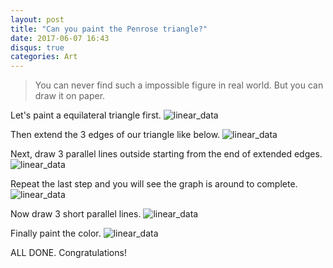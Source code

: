 ```yaml
---
layout: post
title: "Can you paint the Penrose triangle?"
date: 2017-06-07 16:43
disqus: true
categories: Art
---
```


> You can never find such a impossible figure in real world. But you can draw it on paper.

Let's paint a equilateral triangle first.
![linear_data](../../../../assets/images/IMG_1379.JPG)

Then extend the 3 edges of our triangle like below.
![linear_data](../../../../assets/images/IMG_1380.JPG)

Next, draw 3 parallel lines outside starting from the end of extended edges.
![linear_data](../../../../assets/images/IMG_1381.JPG)

Repeat the last step and you will see the graph is around to complete.
![linear_data](../../../../assets/images/IMG_1382.JPG)

Now draw 3 short parallel lines.
![linear_data](../../../../assets/images/IMG_1383.JPG)

Finally paint the color.
![linear_data](../../../../assets/images/IMG_1384.JPG)

ALL DONE. Congratulations!
